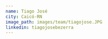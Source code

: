 ```yaml
---
name: Tiago José
city: Caicó-RN
image_path: images/team/tiagojose.JPG
linkedin: tiagojosebezerra
---
```

